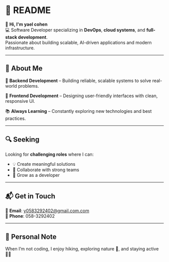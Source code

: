 # 📘 README

👋 **Hi, I'm yael cohen**  
💻 Software Developer specializing in **DevOps**, **cloud systems**, and **full-stack development**.  
Passionate about building scalable, AI-driven applications and modern infrastructure.

---

## 🚀 About Me

🔧 **Backend Development** – Building reliable, scalable systems to solve real-world problems.

🎨 **Frontend Development** – Designing user-friendly interfaces with clean, responsive UI.

📚 **Always Learning** – Constantly exploring new technologies and best practices.

---

## 🔍 Seeking

Looking for **challenging roles** where I can:
- 💡 Create meaningful solutions  
- 🤝 Collaborate with strong teams  
- 🌱 Grow as a developer

---

## 📬 Get in Touch

📧 **Email**: y0583292402@gmail.com.com  
📱 **Phone**: 058-3292402

---

## 📝 Personal Note

When I’m not coding, I enjoy hiking, exploring nature 🌿, and staying active 🏃‍♀️

